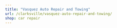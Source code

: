```yaml
---
title: "Vasquez Auto Repair and Towing"
url: /clarksville/vasquez-auto-repair-and-towing/
shop: car repair
---
```

